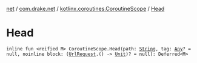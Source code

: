 [net](../../index.md) / [com.drake.net](../index.md) / [kotlinx.coroutines.CoroutineScope](index.md) / [Head](./-head.md)

# Head

`inline fun <reified M> CoroutineScope.Head(path: `[`String`](https://kotlinlang.org/api/latest/jvm/stdlib/kotlin/-string/index.html)`, tag: `[`Any`](https://kotlinlang.org/api/latest/jvm/stdlib/kotlin/-any/index.html)`? = null, noinline block: (`[`UrlRequest`](../../com.drake.net.request/-url-request/index.md)`.() -> `[`Unit`](https://kotlinlang.org/api/latest/jvm/stdlib/kotlin/-unit/index.html)`)? = null): Deferred<M>`